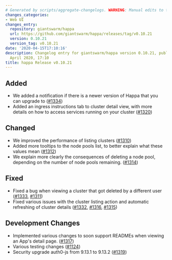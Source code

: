 ```yaml
---
# Generated by scripts/aggregate-changelogs. WARNING: Manual edits to this files will be overwritten.
changes_categories:
- Web UI
changes_entry:
  repository: giantswarm/happa
  url: https://github.com/giantswarm/happa/releases/tag/v0.10.21
  version: 0.10.21
  version_tag: v0.10.21
date: '2020-04-15T17:10:16'
description: Changelog entry for giantswarm/happa version 0.10.21, published on 15
  April 2020, 17:10
title: happa Release v0.10.21
---
```


## Added
- We added a notification if there is a newer version of Happa that you can upgrade to ([#1334](https://github.com/giantswarm/happa/pull/1334))
- Added an ingress instructions tab to cluster detail view, with more details on how to access services running on your cluster ([#1320](https://github.com/giantswarm/happa/pull/1320))

## Changed
- We improved the performance of listing clusters ([#1310](https://github.com/giantswarm/happa/pull/1310))
- Added more tooltips to the node pools list, to better explain what these values mean ([#1312](https://github.com/giantswarm/happa/pull/1312))
- We explain more clearly the consequences of deleting a node pool, depending on the number of node pools remaining. ([#1314](https://github.com/giantswarm/happa/pull/1314))

## Fixed
- Fixed a bug when viewing a cluster that got deleted by a different user ([#1333](https://github.com/giantswarm/happa/pull/1333), [#1311](https://github.com/giantswarm/happa/pull/1311))
- Fixed various issues with the cluster listing action and automatic refreshing of cluster details ([#1332](https://github.com/giantswarm/happa/pull/1332), [#1316](https://github.com/giantswarm/happa/pull/1316), [#1315](https://github.com/giantswarm/happa/pull/1315))

## Development Changes
- Implemented various changes to soon support READMEs when viewing an App's detail page. ([#1317](https://github.com/giantswarm/happa/pull/1317))
- Various testing changes ([#1124](https://github.com/giantswarm/happa/pull/1124))
- Security upgrade auth0-js from 9.13.1 to 9.13.2 ([#1319](https://github.com/giantswarm/happa/pull/1319))

